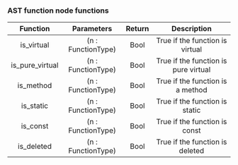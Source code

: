 ### AST function node functions

|    Function     |     Parameters     | Return |             Description              |
| :-------------: | :----------------: | :----: | :----------------------------------: |
|   is_virtual    | (n : FunctionType) |  Bool  |   True if the function is virtual    |
| is_pure_virtual | (n : FunctionType) |  Bool  | True if the function is pure virtual |
|    is_method    | (n : FunctionType) |  Bool  |   True if the function is a method   |
|    is_static    | (n : FunctionType) |  Bool  |    True if the function is static    |
|    is_const     | (n : FunctionType) |  Bool  |    True if the function is const     |
|   is_deleted    | (n : FunctionType) |  Bool  |   True if the function is deleted    |
